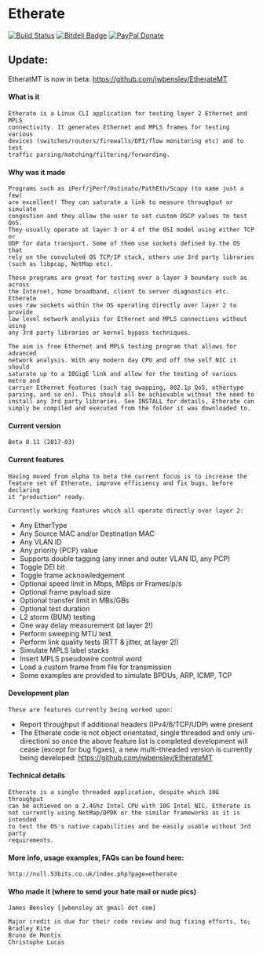 Etherate
========

[![Build Status](https://travis-ci.org/jwbensley/Etherate.svg?branch=master)](https://travis-ci.org/jwbensley/Etherate)
[![Bitdeli Badge](https://null.53bits.co.uk/uploads/programming/c/etherate/etherate-github-badge.png)](https://bitdeli.com/free "Bitdeli Badge")
[![PayPal Donate](https://img.shields.io/badge/paypal-donate-green.svg)](https://www.paypal.com/cgi-bin/webscr?cmd=_donations&business=james%40bensley%2eme&lc=GB&item_name=Etherate&currency_code=GBP)


## Update:

 EtheratMT is now in beta: https://github.com/jwbensley/EtherateMT


#### What is it

    Etherate is a Linux CLI application for testing layer 2 Ethernet and MPLS
    connectivity. It generates Ethernet and MPLS frames for testing various
    devices (switches/routers/firewalls/DPI/flow monitoring etc) and to test
    traffic parsing/matching/filtering/forwarding.


#### Why was it made

    Programs such as iPerf/jPerf/Ostinato/PathEth/Scapy (to name just a few) 
    are excellent! They can saturate a link to measure throughput or simulate
    congestion and they allow the user to set custom DSCP values to test QoS.
    They usually operate at layer 3 or 4 of the OSI model using either TCP or
    UDP for data transport. Some of them use sockets defined by the OS that
    rely on the convoluted OS TCP/IP stack, others use 3rd party libraries
    (such as libpcap, NetMap etc).

    These programs are great for testing over a layer 3 boundary such as across
    the Internet, home broadband, client to server diagnostics etc. Etherate
    uses raw sockets within the OS operating directly over layer 2 to provide
    low level network analysis for Ethernet and MPLS connections without using
    any 3rd party libraries or kernel bypass techniques.

    The aim is free Ethernet and MPLS testing program that allows for advanced
    network analysis. With any modern day CPU and off the self NIC it should
    saturate up to a 10GigE link and allow for the testing of various metro and
    carrier Ethernet features (such tag swapping, 802.1p QoS, ethertype
    parsing, and so on). This should all be achievable without the need to
    install any 3rd party libraries. See INSTALL for details, Etherate can
    simply be compiled and executed from the folder it was downloaded to.


#### Current version

    Beta 0.11 (2017-03)


#### Current features

    Having moved from alpha to beta the current focus is to increase the
    feature set of Etherate, improve efficiency and fix bugs, before declaring
    it "production" ready.

    Currently working features which all operate directly over layer 2:
  
  - Any EtherType
  - Any Source MAC and/or Destination MAC
  - Any VLAN ID
  - Any priority (PCP) value
  - Supports double tagging (any inner and outer VLAN ID, any PCP)
  - Toggle DEI bit
  - Toggle frame acknowledgement
  - Optional speed limit in Mbps, MBps or Frames/p/s
  - Optional frame payload size
  - Optional transfer limit in MBs/GBs
  - Optional test duration
  - L2 storm (BUM) testing
  - One way delay measurement (at layer 2!)
  - Perform sweeping MTU test
  - Perform link quality tests (RTT & jitter, at layer 2!)
  - Simulate MPLS label stacks
  - Insert MPLS pseudowire control word
  - Load a custom frame from file for transmission
   - Some examples are provided to simulate BPDUs, ARP, ICMP, TCP


#### Development plan

    These are features currently being worked upon:
  
  - Report throughput if additional headers (IPv4/6/TCP/UDP) were present
  - The Etherate code is not object orientated, single threaded and only 
    uni-directionl so once the above feature list is completed development will
    cease (except for bug figxes), a new multi-threaded version is currently
    being developed: https://github.com/jwbensley/EtherateMT


#### Technical details

    Etherate is a single threaded application, despite which 10G throughput
    can be achieved on a 2.4Ghz Intel CPU with 10G Intel NIC. Etherate is
    not currently using NetMap/DPDK or the similar frameworks as it is intended
    to test the OS's native capabilities and be easily usable without 3rd party
    requirements.


#### More info, usage examples, FAQs can be found here:

    http://null.53bits.co.uk/index.php?page=etherate


#### Who made it (where to send your hate mail or nude pics)

    James Bensley [jwbensley at gmail dot com]

    Major credit is due for their code review and bug fixing efforts, to;
    Bradley Kite
    Bruno de Montis
    Christophe Lucas
